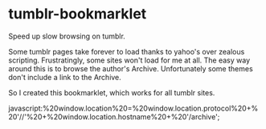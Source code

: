 # tumblr-bookmarklet
Speed up slow browsing on tumblr.

Some tumblr pages take forever to load thanks to yahoo's over zealous scripting. Frustratingly, some sites won't load for me at all. The easy way around this is to browse the author's Archive. Unfortunately some themes don't include a link to the Archive.

So I created this bookmarklet, which works for all tumblr sites. 

javascript:%20window.location%20=%20window.location.protocol%20+%20'//'%20+%20window.location.hostname%20+%20'/archive';
